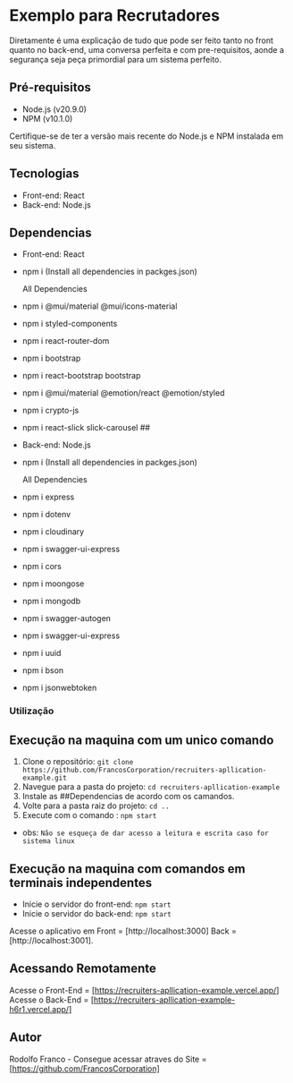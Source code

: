 # Exemplo para Recrutadores

Diretamente é uma explicação de tudo que pode ser feito tanto no front quanto no back-end, uma conversa perfeita e com pre-requisitos, aonde a segurança seja peça primordial para um sistema perfeito.

## Pré-requisitos

- Node.js (v20.9.0)
- NPM (v10.1.0)

Certifique-se de ter a versão mais recente do Node.js e NPM instalada em seu sistema.

## Tecnologias

- Front-end: React
- Back-end: Node.js

## Dependencias

- Front-end: React
- npm i (Install all dependencies in packges.json)

  All Dependencies

- npm i @mui/material @mui/icons-material
- npm i styled-components
- npm i react-router-dom
- npm i bootstrap
- npm i react-bootstrap bootstrap
- npm i @mui/material @emotion/react @emotion/styled
- npm i crypto-js
- npm i react-slick slick-carousel ##

- Back-end: Node.js

- npm i (Install all dependencies in packges.json)

  All Dependencies

- npm i express
- npm i dotenv
- npm i cloudinary
- npm i swagger-ui-express
- npm i cors
- npm i moongose
- npm i mongodb
- npm i swagger-autogen
- npm i swagger-ui-express
- npm i uuid
- npm i bson
- npm i jsonwebtoken

### Utilização

## Execução na maquina com um unico comando

1. Clone o repositório: `git clone https://github.com/FrancosCorporation/recruiters-apllication-example.git`
2. Navegue para a pasta do projeto: `cd recruiters-apllication-example`
3. Instale as ##Dependencias de acordo com os camandos.
4. Volte para a pasta raiz do projeto: `cd ..`
5. Execute com o comando : `npm start`

- obs: `Não se esqueça de dar acesso a leitura e escrita caso for sistema linux`

## Execução na maquina com comandos em terminais independentes

- Inicie o servidor do front-end: `npm start`
- Inicie o servidor do back-end: `npm start`

Acesse o aplicativo em Front = [http://localhost:3000] Back = [http://localhost:3001].

## Acessando Remotamente

Acesse o Front-End = [https://recruiters-apllication-example.vercel.app/]
Acesse o Back-End = [https://recruiters-apllication-example-h6r1.vercel.app/]

## Autor

Rodolfo Franco - Consegue acessar atraves do Site = [https://github.com/FrancosCorporation]


<!-- para o futuro
## Licença

Este projeto é licenciado sob o uso para utilização em [Sua Licença](URL da Licença). -->

